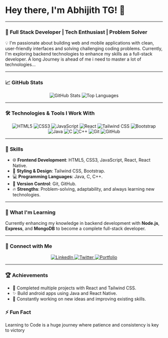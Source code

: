 # Hey there, I'm Abhijith TG! 👋

---

### 🚀 **Full Stack Developer | Tech Enthusiast | Problem Solver**

💡 I'm passionate about building web and mobile applications with clean, user-friendly interfaces and solving challenging coding problems. Currently, I'm exploring backend technologies to enhance my skills as a full-stack developer. A long Journey is ahead of me i need to master a lot of technologies...

---

### 📈 **GitHub Stats**

<p align="center">
  <img src="https://github-readme-stats.vercel.app/api?username=Abhijith-TG&show_icons=true&theme=radical&cache_seconds=60" alt="GitHub Stats">
  <img src="https://github-readme-stats.vercel.app/api/top-langs/?username=Abhijith-TG&layout=compact&theme=radical&cache_seconds=60" alt="Top Languages">
</p>


---


### 🛠️ **Technologies & Tools I Work With**

<p align="center">
  <img src="https://img.shields.io/badge/HTML5-E34F26?style=for-the-badge&logo=html5&logoColor=white" alt="HTML5">
  <img src="https://img.shields.io/badge/CSS3-1572B6?style=for-the-badge&logo=css3&logoColor=white" alt="CSS3">
  <img src="https://img.shields.io/badge/JavaScript-F7DF1E?style=for-the-badge&logo=javascript&logoColor=black" alt="JavaScript">
  <img src="https://img.shields.io/badge/React-61DAFB?style=for-the-badge&logo=react&logoColor=black" alt="React">
  <img src="https://img.shields.io/badge/TailwindCSS-38B2AC?style=for-the-badge&logo=tailwind-css&logoColor=white" alt="Tailwind CSS">
  <img src="https://img.shields.io/badge/Bootstrap-563D7C?style=for-the-badge&logo=bootstrap&logoColor=white" alt="Bootstrap">
  <img src="https://img.shields.io/badge/Java-007396?style=for-the-badge&logo=java&logoColor=white" alt="Java">
  <img src="https://img.shields.io/badge/C-00599C?style=for-the-badge&logo=c&logoColor=white" alt="C">
  <img src="https://img.shields.io/badge/C%2B%2B-00599C?style=for-the-badge&logo=cplusplus&logoColor=white" alt="C++">
  <img src="https://img.shields.io/badge/Git-F05032?style=for-the-badge&logo=git&logoColor=white" alt="Git">
  <img src="https://img.shields.io/badge/GitHub-181717?style=for-the-badge&logo=github&logoColor=white" alt="GitHub">
</p>

---



### 🌟 **Skills**

- 🌐 **Frontend Development**: HTML5, CSS3, JavaScript, React, React Native.
- 🎨 **Styling & Design**: Tailwind CSS, Bootstrap.
- 💻 **Programming Languages**: Java, C, C++.
- 🔧 **Version Control**: Git, GitHub.
- 🔥 **Strengths**: Problem-solving, adaptability, and always learning new technologies.

---

### 🌱 **What I'm Learning**

Currently enhancing my knowledge in backend development with **Node.js**, **Express**, and **MongoDB** to become a complete full-stack developer.

---

### 🤝 **Connect with Me**

<p align="center">
  <a href="linkedin.com/in/abhijith-t-g-67a39925b">
    <img src="https://img.shields.io/badge/LinkedIn-0A66C2?style=for-the-badge&logo=linkedin&logoColor=white" alt="LinkedIn">
  </a>
  <a href="https://twitter.com/yourprofile">
    <img src="https://img.shields.io/badge/Twitter-1DA1F2?style=for-the-badge&logo=twitter&logoColor=white" alt="Twitter">
  </a>
  <a href="https://javascriptboy45d.web.app/">
    <img src="https://img.shields.io/badge/Portfolio-24292E?style=for-the-badge&logo=github-pages&logoColor=white" alt="Portfolio">
  </a>
</p>

---

### 🏆 **Achievements**

- 🏅 Completed multiple projects with React and Tailwind CSS.
- ✨ Build android apps using Java and React Native.
- 🚀 Constantly working on new ideas and improving existing skills.



### ⚡ **Fun Fact**

Learning to Code is a huge journey where patience and consistency is key to victory

